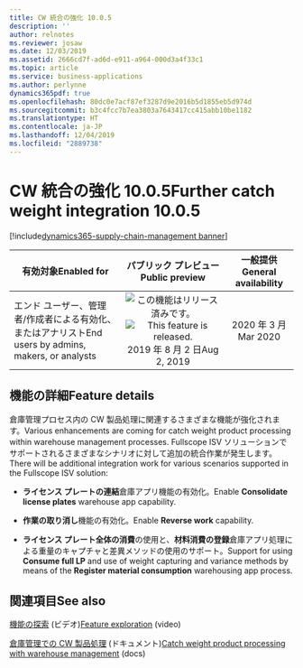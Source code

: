```yaml
---
title: CW 統合の強化 10.0.5
description: ''
author: relnotes
ms.reviewer: josaw
ms.date: 12/03/2019
ms.assetid: 2666cd7f-ad6d-e911-a964-000d3a4f33c1
ms.topic: article
ms.service: business-applications
ms.author: perlynne
dynamics365pdf: true
ms.openlocfilehash: 80dc0e7acf87ef3287d9e2016b5d1855eb5d974d
ms.sourcegitcommit: b3c4fcc7b7ea3803a7643417cc415abb10be1182
ms.translationtype: HT
ms.contentlocale: ja-JP
ms.lasthandoff: 12/04/2019
ms.locfileid: "2889738"
---
```

# <a name="further-catch-weight-integration-1005"></a><span data-ttu-id="2185a-102">CW 統合の強化 10.0.5</span><span class="sxs-lookup"><span data-stu-id="2185a-102">Further catch weight integration 10.0.5</span></span>
[!include[dynamics365-supply-chain-management banner](../includes/dynamics365-supply-chain-management.md)]

| <span data-ttu-id="2185a-103">有効対象</span><span class="sxs-lookup"><span data-stu-id="2185a-103">Enabled for</span></span>    |  <span data-ttu-id="2185a-104">パブリック プレビュー</span><span class="sxs-lookup"><span data-stu-id="2185a-104">Public preview</span></span> | <span data-ttu-id="2185a-105">一般提供</span><span class="sxs-lookup"><span data-stu-id="2185a-105">General availability</span></span> | 
| ---------- | :----------: |:----------: |
|<span data-ttu-id="2185a-106">エンド ユーザー、管理者/作成者による有効化、またはアナリスト</span><span class="sxs-lookup"><span data-stu-id="2185a-106">End users by admins, makers, or analysts</span></span>|<span data-ttu-id="2185a-107">![この機能はリリース済みです。](/dynamics365-release-plan/media/green-checkmark.png "この機能はリリース済みです。")</span><span class="sxs-lookup"><span data-stu-id="2185a-107">![This feature is released.](/dynamics365-release-plan/media/green-checkmark.png "This feature is released.")</span></span> <span data-ttu-id="2185a-108">2019 年 8 月 2 日</span><span class="sxs-lookup"><span data-stu-id="2185a-108">Aug 2, 2019</span></span>| <span data-ttu-id="2185a-109">2020 年 3 月</span><span class="sxs-lookup"><span data-stu-id="2185a-109">Mar 2020</span></span>|






## <a name="feature-details"></a><span data-ttu-id="2185a-110">機能の詳細</span><span class="sxs-lookup"><span data-stu-id="2185a-110">Feature details</span></span>
<!--feature detail start -->
<span data-ttu-id="2185a-111">倉庫管理プロセス内の CW 製品処理に関連するさまざまな機能が強化されます。</span><span class="sxs-lookup"><span data-stu-id="2185a-111">Various enhancements are coming for catch weight product processing within warehouse management processes.</span></span> <span data-ttu-id="2185a-112">Fullscope ISV ソリューションでサポートされるさまざまなシナリオに対して追加の統合作業が発生します。</span><span class="sxs-lookup"><span data-stu-id="2185a-112">There will be additional integration work for various scenarios supported in the Fullscope ISV solution:</span></span>

- <span data-ttu-id="2185a-113">**ライセンス プレートの連結**倉庫アプリ機能の有効化。</span><span class="sxs-lookup"><span data-stu-id="2185a-113">Enable **Consolidate license plates** warehouse app capability.</span></span>

- <span data-ttu-id="2185a-114">**作業の取り消し**機能の有効化。</span><span class="sxs-lookup"><span data-stu-id="2185a-114">Enable **Reverse work** capability.</span></span>

- <span data-ttu-id="2185a-115">**ライセンス プレート全体の消費**の使用と、**材料消費の登録**倉庫アプリ処理による重量のキャプチャと差異メソッドの使用のサポート。</span><span class="sxs-lookup"><span data-stu-id="2185a-115">Support for using **Consume full LP** and use of weight capturing and variance methods by means of the **Register material consumption** warehousing app process.</span></span>
<!--feature detail end -->










## <a name="see-also"></a><span data-ttu-id="2185a-116">関連項目</span><span class="sxs-lookup"><span data-stu-id="2185a-116">See also</span></span>
<span data-ttu-id="2185a-117">[機能の探索](https://www.microsoft.com/videoplayer/embed/RE4jzx8) (ビデオ)</span><span class="sxs-lookup"><span data-stu-id="2185a-117">[Feature exploration](https://www.microsoft.com/videoplayer/embed/RE4jzx8) (video)</span></span>

<span data-ttu-id="2185a-118">[倉庫管理での CW 製品処理](https://docs.microsoft.com/dynamics365/unified-operations/supply-chain/warehousing/catch-weight-processing) (ドキュメント)</span><span class="sxs-lookup"><span data-stu-id="2185a-118">[Catch weight product processing with warehouse management](https://docs.microsoft.com/dynamics365/unified-operations/supply-chain/warehousing/catch-weight-processing) (docs)</span></span>
